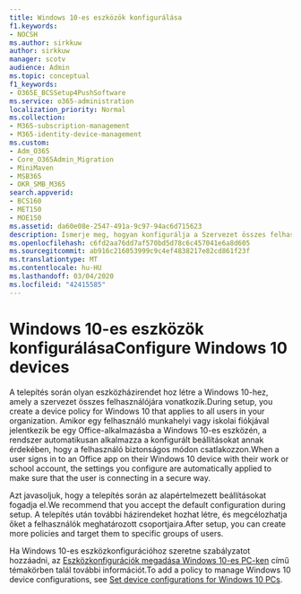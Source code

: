 ```yaml
---
title: Windows 10-es eszközök konfigurálása
f1.keywords:
- NOCSH
ms.author: sirkkuw
author: sirkkuw
manager: scotv
audience: Admin
ms.topic: conceptual
f1_keywords:
- O365E_BCSSetup4PushSoftware
ms.service: o365-administration
localization_priority: Normal
ms.collection:
- M365-subscription-management
- M365-identity-device-management
ms.custom:
- Adm_O365
- Core_O365Admin_Migration
- MiniMaven
- MSB365
- OKR_SMB_M365
search.appverid:
- BCS160
- MET150
- MOE150
ms.assetid: da60e08e-2547-491a-9c97-94ac6d715623
description: Ismerje meg, hogyan konfigurálja a Szervezet összes felhasználójára vonatkozó Windows 10-es eszközházirendeket, és biztosítsa, hogy biztonságos módon csatlakozzanak.
ms.openlocfilehash: c6fd2aa76dd7af570bd5d78c6c457041e6a8d605
ms.sourcegitcommit: ab916c216053999c9c4ef4838217e82cd861f23f
ms.translationtype: MT
ms.contentlocale: hu-HU
ms.lasthandoff: 03/04/2020
ms.locfileid: "42415585"
---
```

# <a name="configure-windows-10-devices"></a><span data-ttu-id="e781b-103">Windows 10-es eszközök konfigurálása</span><span class="sxs-lookup"><span data-stu-id="e781b-103">Configure Windows 10 devices</span></span>

<span data-ttu-id="e781b-104">A telepítés során olyan eszközházirendet hoz létre a Windows 10-hez, amely a szervezet összes felhasználójára vonatkozik.</span><span class="sxs-lookup"><span data-stu-id="e781b-104">During setup, you create a device policy for Windows 10 that applies to all users in your organization.</span></span> <span data-ttu-id="e781b-105">Amikor egy felhasználó munkahelyi vagy iskolai fiókjával jelentkezik be egy Office-alkalmazásba a Windows 10-es eszközén, a rendszer automatikusan alkalmazza a konfigurált beállításokat annak érdekében, hogy a felhasználó biztonságos módon csatlakozzon.</span><span class="sxs-lookup"><span data-stu-id="e781b-105">When a user signs in to an Office app on their Windows 10 device with their work or school account, the settings you configure are automatically applied to make sure that the user is connecting in a secure way.</span></span>
  
<span data-ttu-id="e781b-106">Azt javasoljuk, hogy a telepítés során az alapértelmezett beállításokat fogadja el.</span><span class="sxs-lookup"><span data-stu-id="e781b-106">We recommend that you accept the default configuration during setup.</span></span> <span data-ttu-id="e781b-107">A telepítés után további házirendeket hozhat létre, és megcélozhatja őket a felhasználók meghatározott csoportjaira.</span><span class="sxs-lookup"><span data-stu-id="e781b-107">After setup, you can create more policies and target them to specific groups of users.</span></span>
  
<span data-ttu-id="e781b-108">Ha Windows 10-es eszközkonfigurációhoz szeretne szabályzatot hozzáadni, az [Eszközkonfigurációk megadása Windows 10-es PC-ken](protection-settings-for-windows-10-pcs.md) című témakörben talál további információt.</span><span class="sxs-lookup"><span data-stu-id="e781b-108">To add a policy to manage Windows 10 device configurations, see [Set device configurations for Windows 10 PCs](protection-settings-for-windows-10-pcs.md).</span></span>
  

